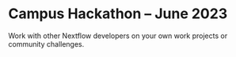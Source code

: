 # Campus Hackathon – June 2023
Work with other Nextflow developers on your own work projects or community challenges.
